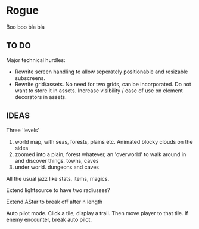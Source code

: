 # Rogue

Boo boo bla bla

## TO DO

Major technical hurdles:
- Rewrite screen handling to allow seperately positionable and resizable subscreens.
- Rewrite grid/assets. No need for two grids, can be incorporated. Do not want to store it in assets. Increase visibility / ease of use on element decorators in assets.

## IDEAS

Three 'levels'
1. world map, with seas, forests, plains etc. Animated blocky clouds on the sides
2. zoomed into a plain, forest whatever, an 'overworld' to walk around in and discover things. towns, caves
3. under world. dungeons and caves

All the usual jazz like stats, items, magics.

Extend lightsource to have two radiusses?

Extend AStar to break off after n length

Auto pilot mode. Click a tile, display a trail. Then move player to that tile. If enemy encounter, break auto pilot.